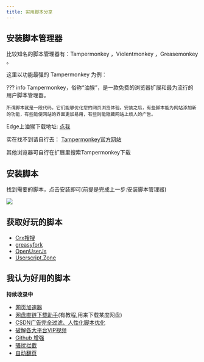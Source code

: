 ```yaml
---
title: 实用脚本分享
---
```

##  安装脚本管理器
比较知名的脚本管理器有：Tampermonkey ，Violentmonkey ，Greasemonkey 。

这里以功能最强的 Tampermonkey  为例：  

??? info
    Tampermonkey，俗称“油猴”，是一款免费的浏览器扩展和最为流行的用户脚本管理器。

    所谓脚本就是一段代码，它们能够优化您的网页浏览体验。安装之后，有些脚本能为网站添加新的功能，有些能使网站的界面更加易用，有些则能隐藏网站上烦人的广告。

Edge上油猴下载地址:
[点我](https://microsoftedge.microsoft.com/addons/detail/tampermonkey/iikmkjmpaadaobahmlepeloendndfphd)  


实在找不到请自行去：
[Tampermonkey官方网站](https://www.tampermonkey.net/)  

其他浏览器可自行在扩展里搜索Tampermonkey下载

## 安装脚本  
找到需要的脚本，点击安装即可(前提是完成上一步:安装脚本管理器)  

![](https://vkceyugu.cdn.bspapp.com/VKCEYUGU-0d8c17ea-3b18-45d5-bf2f-64e5c812dfc9/143e52ff-527b-4009-88ee-d2ccd45cc636.png)  

## 获取好玩的脚本

- [Crx搜搜](https://www.crxsoso.com/)
- [greasyfork](https://greasyfork.org/) 
- [OpenUserJs](https://openuserjs.org/) 
- [Userscript.Zone](https://www.userscript.zone/?utm_source=tm.net&utm_medium=scripts)

## 我认为好用的脚本  

**持续收录中**

-  [网页加速器](https://www.youxiaohou.com/tool/install-instantpage.html)
-  [网盘直链下载助手](https://www.youxiaohou.com/install.html)(有教程,用来下载某度网盘)
-  [CSDN广告完全过滤、人性化脚本优化](https://greasyfork.org/zh-CN/scripts/378351-%E6%8C%81%E7%BB%AD%E6%9B%B4%E6%96%B0-csdn%E5%B9%BF%E5%91%8A%E5%AE%8C%E5%85%A8%E8%BF%87%E6%BB%A4-%E4%BA%BA%E6%80%A7%E5%8C%96%E8%84%9A%E6%9C%AC%E4%BC%98%E5%8C%96-%E4%B8%8D%E7%94%A8%E5%86%8D%E7%99%BB%E5%BD%95%E4%BA%86-%E8%AE%A9%E4%BD%A0%E4%BD%93%E9%AA%8C%E4%BB%A4%E4%BA%BA%E6%83%8A%E5%96%9C%E7%9A%84%E5%B4%AD%E6%96%B0csdn/code)
-  [破解各大平台VIP视频](https://greasyfork.org/zh-CN/scripts/438657-%E5%85%A8%E7%BD%91vip%E8%A7%86%E9%A2%91%E5%85%8D%E8%B4%B9%E7%A0%B4%E8%A7%A3-%E4%B8%93%E6%B3%A8%E4%B8%80%E4%B8%AA%E8%84%9A%E6%9C%AC%E5%8F%AA%E5%81%9A%E4%B8%80%E4%BB%B6%E4%BA%8B%E4%BB%B6-%E9%95%BF%E6%9C%9F%E6%9B%B4%E6%96%B0-%E6%94%BE%E5%BF%83%E4%BD%BF%E7%94%A8)
-  [Github 增强](https://greasyfork.org/zh-CN/scripts/412245-github-%E5%A2%9E%E5%BC%BA-%E9%AB%98%E9%80%9F%E4%B8%8B%E8%BD%BD)
-  [骚扰拦截](https://github.com/AirBashX/UserScript)
-  [自动翻页](https://greasyfork.org/zh-CN/scripts/419215-%E8%87%AA%E5%8A%A8%E6%97%A0%E7%BC%9D%E7%BF%BB%E9%A1%B5)
